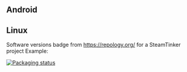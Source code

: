 ##


## Android


## Linux

Software versions badge from https://repology.org/ for a SteamTinker project
Example: 

[![Packaging status](https://repology.org/badge/vertical-allrepos/steamtinkerlaunch.svg)](https://repology.org/project/steamtinkerlaunch/versions)
